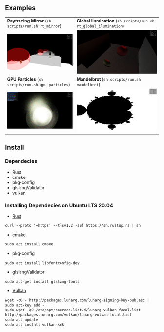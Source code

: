 
## Examples
|  |  |
-------------------------|-------------------------
**Raytracing Mirror** (`sh scripts/run.sh rt_mirror`) | **Global Ilumination** (`sh scripts/run.sh rt_global_ilumination`)
![Pic](assets/screenshots/mirror.png)  |  ![Pic](assets/screenshots/global_ilumination.png) 
**GPU Particles** (`sh scripts/run.sh gpu_particles`) | **Mandelbrot** (`sh scripts/run.sh mandelbrot`)
![Pic](assets/screenshots/particles.png)  |  ![Pic](assets/screenshots/mandelbrot.png)



## Install
### Dependecies

- Rust
- cmake
- pkg-config
- glslangValidator
- vulkan


### Installing Dependecies on Ubuntu LTS 20.04
- [Rust](https://www.rust-lang.org/tools/install)
```shell
curl --proto '=https' --tlsv1.2 -sSf https://sh.rustup.rs | sh
```
- cmake
```shell
sudo apt install cmake
```
- pkg-config
```shell
sudo apt install libfontconfig-dev
```
- glslangValidator
```shell
sudo apt-get install glslang-tools
```
- [Vulkan](https://vulkan.lunarg.com/doc/view/latest/linux/getting_started_ubuntu.html)
```shell
wget -qO - http://packages.lunarg.com/lunarg-signing-key-pub.asc | sudo apt-key add -
sudo wget -qO /etc/apt/sources.list.d/lunarg-vulkan-focal.list http://packages.lunarg.com/vulkan/lunarg-vulkan-focal.list
sudo apt update
sudo apt install vulkan-sdk
```






